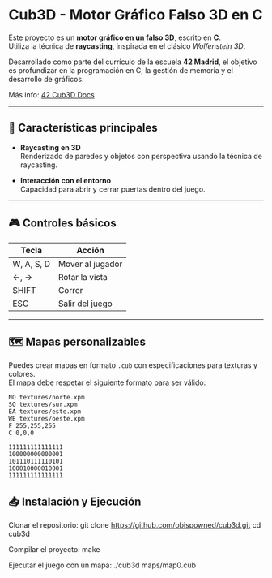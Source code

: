 # Cub3D - Motor Gráfico Falso 3D en C

Este proyecto es un **motor gráfico en un falso 3D**, escrito en **C**.  
Utiliza la técnica de **raycasting**, inspirada en el clásico _Wolfenstein 3D_.  

Desarrollado como parte del currículo de la escuela **42 Madrid**, el objetivo es profundizar en la programación en C, la gestión de memoria y el desarrollo de gráficos.

Más info: [42 Cub3D Docs](https://harm-smits.github.io/42docs/projects/cub3d)

---

## 🧩 Características principales

- **Raycasting en 3D**  
  Renderizado de paredes y objetos con perspectiva usando la técnica de raycasting.

- **Interacción con el entorno**  
  Capacidad para abrir y cerrar puertas dentro del juego.

---

## 🎮 Controles básicos

| Tecla     | Acción                |
| --------- | --------------------- |
| W, A, S, D| Mover al jugador      |
| ←, →      | Rotar la vista        |
| SHIFT     | Correr                |
| ESC       | Salir del juego       |

---

## 🗺️ Mapas personalizables

Puedes crear mapas en formato `.cub` con especificaciones para texturas y colores.  
El mapa debe respetar el siguiente formato para ser válido:

    NO textures/norte.xpm
    SO textures/sur.xpm
    EA textures/este.xpm
    WE textures/oeste.xpm
    F 255,255,255
    C 0,0,0

    111111111111111
    100000000000001
    101110111110101
    100010000010001
    111111111111111

## 📥 Instalación y Ejecución
Clonar el repositorio:
git clone https://github.com/obispowned/cub3d.git
cd cub3d

Compilar el proyecto:
make

Ejecutar el juego con un mapa:
./cub3d maps/map0.cub
